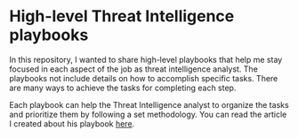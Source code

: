 # High-level Threat Intelligence playbooks

In this repository, I wanted to share high-level playbooks that help me stay focused in each aspect of the job as threat intelligence analyst. The playbooks not include details on how to accomplish specific tasks. There are many ways to achieve the tasks for completing each step.

Each playbook can help the Threat Intelligence analyst to organize the tasks and prioritize them by following a set methodology. You can read the article I created about his playbook [here](https://google.com).

